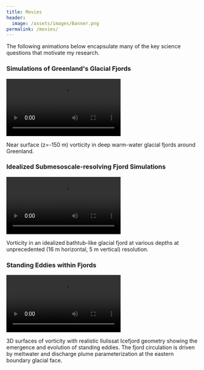 ```yaml
---
title: Movies
header:
  image: /assets/images/Banner.png
permalink: /movies/
---
```


The following animations below encapsulate many of the key science questions that motivate my research.

### Simulations of Greenland's Glacial Fjords

![GRL paper](/assets/images/greenlandwidevort.mp4)

Near surface (z=-150 m) vorticity in deep warm-water glacial fjords around Greenland.

### Idealized Submesoscale-resolving Fjord Simulations

![GRL paper](/assets/images/refv7hiv8vort-2.mp4)

Vorticity in an idealized bathtub-like glacial fjord at various depths at unprecedented (16 m horizontal, 5 m vertical) resolution.

### Standing Eddies within Fjords

![GRL paper](/assets/images/jakob3_newplume3dvort_inst-2.mp4)

3D surfaces of vorticity with realistic Ilulissat Icefjord geometry showing the emergence and evolution of standing eddies. The fjord circulation is driven by meltwater and discharge plume parameterization at the eastern boundary glacial face.
